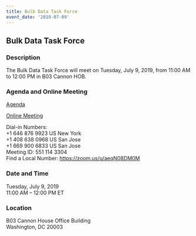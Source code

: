 ```yaml
---
title: Bulk Data Task Force
event_date: '2019-07-09'
---
```


## Bulk Data Task Force

### Description
The Bulk Data Task Force will meet on Tuesday, July 9, 2019, from 11:00 AM to 12:00 PM in B03 Cannon HOB.   

### Agenda and Online Meeting  
[Agenda](https://usgpo.github.io/innovation/events/2019-07-09-BDTF-Agenda.pdf)   

[Online Meeting](https://zoom.us/j/5511143304)  

Dial-in Numbers:  
+1 646 876 9923 US New York  
+1 408 638 0968 US San Jose  
+1 669 900 6833 US San Jose  
Meeting ID: 551 114 3304  
Find a Local Number: https://zoom.us/u/aeqN08DM0M  


### Date and Time
Tuesday, July 9, 2019  
11:00 AM – 12:00 PM ET

### Location
B03 Cannon House Office Building   
Washington, DC 20003  

